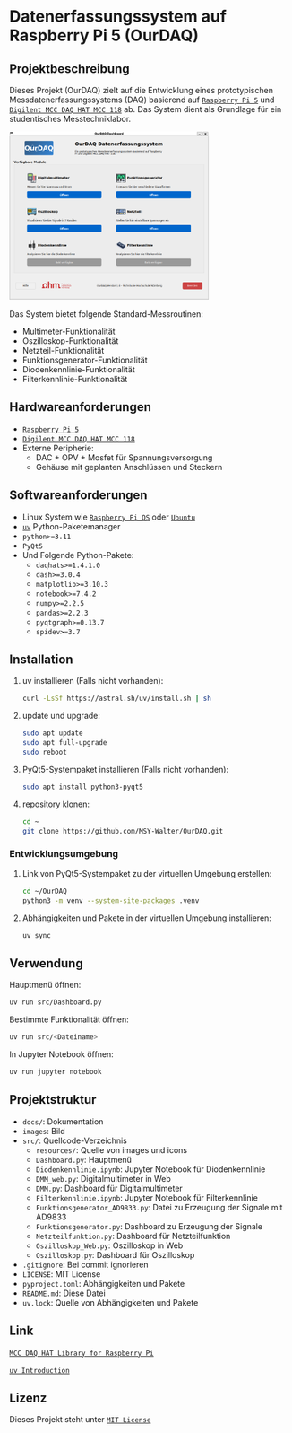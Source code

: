 # Datenerfassungssystem auf Raspberry Pi 5 (OurDAQ)

## Projektbeschreibung

Dieses Projekt (OurDAQ) zielt auf die Entwicklung eines prototypischen Messdatenerfassungssystems (DAQ) basierend auf [`Raspberry Pi 5`](https://www.raspberrypi.com/documentation/computers/raspberry-pi.html) und [`Digilent MCC DAQ HAT MCC 118`](https://mccdaq.github.io/daqhats/overview.html#mcc-118) ab. Das System dient als Grundlage für ein studentisches Messtechniklabor.

<img src="images/Dashboard.png" alt="OurDAQ Dashboard" height="300">

Das System bietet folgende Standard-Messroutinen:

- Multimeter-Funktionalität
- Oszilloskop-Funktionalität
- Netzteil-Funktionalität
- Funktionsgenerator-Funktionalität
- Diodenkennlinie-Funktionalität
- Filterkennlinie-Funktionalität

## Hardwareanforderungen

- [`Raspberry Pi 5`](https://www.raspberrypi.com/documentation/computers/raspberry-pi.html)
- [`Digilent MCC DAQ HAT MCC 118`](https://mccdaq.github.io/daqhats/overview.html#mcc-118)
- Externe Peripherie:
  - DAC + OPV + Mosfet für Spannungsversorgung
  - Gehäuse mit geplanten Anschlüssen und Steckern

## Softwareanforderungen

- Linux System wie [`Raspberry Pi OS`](https://www.raspberrypi.com/software/) oder [`Ubuntu`](https://ubuntu.com/download/raspberry-pi)
- [`uv`](https://docs.astral.sh/uv/) Python-Paketemanager
- `python>=3.11`
- `PyQt5`
- Und Folgende Python-Pakete:
  - `daqhats>=1.4.1.0`
  - `dash>=3.0.4`
  - `matplotlib>=3.10.3`
  - `notebook>=7.4.2`
  - `numpy>=2.2.5`
  - `pandas>=2.2.3`
  - `pyqtgraph>=0.13.7`
  - `spidev>=3.7`

## Installation

1. uv installieren (Falls nicht vorhanden):

   ```bash
   curl -LsSf https://astral.sh/uv/install.sh | sh
   ```

2. update und upgrade:

   ```bash
   sudo apt update
   sudo apt full-upgrade
   sudo reboot
   ```

3. PyQt5-Systempaket installieren (Falls nicht vorhanden):

   ```bash
   sudo apt install python3-pyqt5
   ```

4. repository klonen:

   ```bash
   cd ~
   git clone https://github.com/MSY-Walter/OurDAQ.git
   ```

### Entwicklungsumgebung

1. Link von PyQt5-Systempaket zu der virtuellen Umgebung erstellen:

   ```bash
   cd ~/OurDAQ
   python3 -m venv --system-site-packages .venv
   ```

2. Abhängigkeiten und Pakete in der virtuellen Umgebung installieren:

   ```bash
   uv sync
   ```

## Verwendung

Hauptmenü öffnen:

```bash
uv run src/Dashboard.py
```

Bestimmte Funktionalität öffnen:

```bash
uv run src/<Dateiname>
```

In Jupyter Notebook öffnen:

```bash
uv run jupyter notebook
```

## Projektstruktur

- `docs/`: Dokumentation
- `images`: Bild
- `src/`: Quellcode-Verzeichnis
  - `resources/`: Quelle von images und icons
  - `Dashboard.py`: Hauptmenü
  - `Diodenkennlinie.ipynb`: Jupyter Notebook für Diodenkennlinie
  - `DMM_web.py`: Digitalmultimeter in Web
  - `DMM.py`: Dashboard für Digitalmultimeter
  - `Filterkennlinie.ipynb`: Jupyter Notebook für Filterkennlinie
  - `Funktionsgenerator_AD9833.py`: Datei zu Erzeugung der Signale mit AD9833
  - `Funktionsgenerator.py`: Dashboard zu Erzeugung der Signale
  - `Netzteilfunktion.py`: Dashboard für Netzteilfunktion
  - `Oszilloskop_Web.py`: Oszilloskop in Web
  - `Oszilloskop.py`: Dashboard für Oszilloskop
- `.gitignore`: Bei commit ignorieren
- `LICENSE`: MIT License
- `pyproject.toml`: Abhängigkeiten und Pakete
- `README.md`: Diese Datei
- `uv.lock`: Quelle von Abhängigkeiten und Pakete

## Link

[`MCC DAQ HAT Library for Raspberry Pi`](https://github.com/mccdaq/daqhats)

[`uv Introduction`](https://docs.astral.sh/uv/)

## Lizenz

Dieses Projekt steht unter [`MIT License`](LICENSE)
